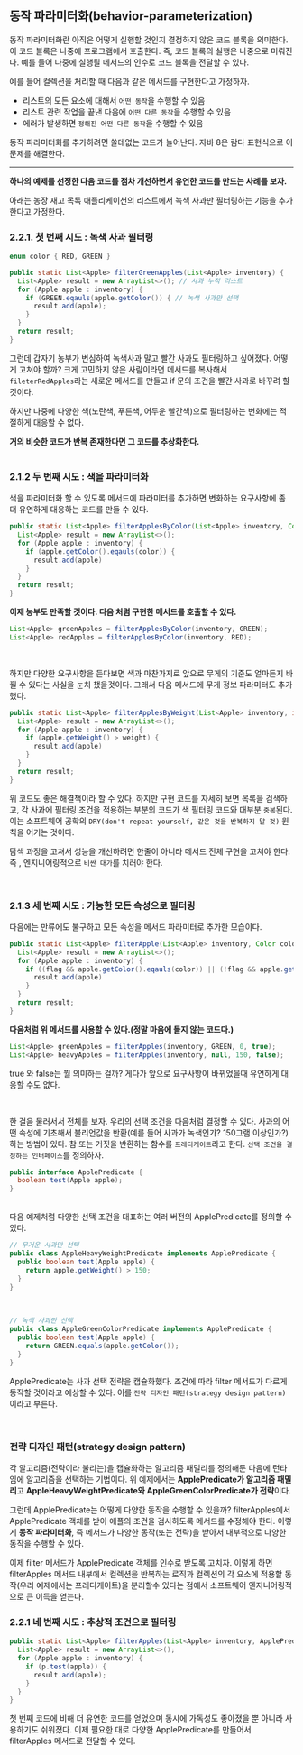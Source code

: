 ## 동작 파라미터화(behavior-parameterization)
동작 파라미터화란 아직은 어떻게 실행할 것인지 결정하지 않은 코드 블록을 의미한다. 이 코드 블록은 나중에 프로그램에서 호출한다. 즉, 코드 블록의 실행은 나중으로 미뤄진다. 예를 들어 나중에 실행될 메서드의 인수로 코드 블록을 전달할 수 있다.

예를 들어 컬렉션을 처리할 때 다음과 같은 메서드를 구현한다고 가정하자.

- 리스트의 모든 요소에 대해서 `어떤 동작`을 수행할 수 있음
- 리스트 관련 작업을 끝낸 다음에 `어떤 다른 동작`을 수행할 수 있음
- 에러가 발생하면 `정해진 어떤 다른 동작`을 수행할 수 있음

동작 파라미터화를 추가하려면 쓸데없는 코드가 늘어난다. 자바 8은 람다 표현식으로 이 문제를 해결한다.

---

**하나의 예제를 선정한 다음 코드를 점차 개선하면서 유연한 코드를 만드는 사례를 보자.**

아래는 농장 재고 목록 애플리케이션의 리스트에서 녹색 사과만 필터링하는 기능을 추가한다고 가정한다.

### 2.2.1. 첫 번째 시도 : 녹색 사과 필터링
```java
enum color { RED, GREEN }
```
```java
public static List<Apple> filterGreenApples(List<Apple> inventory) {
  List<Apple> result = new ArrayList<>(); // 사과 누적 리스트
  for (Apple apple : inventory) {
    if (GREEN.eqauls(apple.getColor()) { // 녹색 사과만 선택
      result.add(apple);
    }
  }
  return result;
}
```
그런데 갑자기 농부가 변심하여 녹색사과 말고 빨간 사과도 필터링하고 싶어졌다. 어떻게 고쳐야 할까? 크게 고민하지 않은 사람이라면 메서드를 복사해서 `fileterRedApples`라는 새로운 메서드를 만들고 if 문의 조건을 빨간 사과로 바꾸려 할 것이다.

하지만 나중에 다양한 색(노란색, 푸른색, 어두운 빨간색)으로 필터링하는 변화에는 적절하게 대응할 수 없다. 

**거의 비슷한 코드가 반복 존재한다면 그 코드를 추상화한다.**
<br/><br/>
### 2.1.2 두 번째 시도 : 색을 파라미터화
색을 파라미터화 할 수 있도록 메서드에 파라미터를 추가하면 변화하는 요구사항에 좀 더 유연하게 대응하는 코드를 만들 수 있다.
```java
public static List<Apple> filterApplesByColor(List<Apple> inventory, Color color) {
  List<Apple> result = new ArrayList<>();
  for (Apple apple : inventory) {
    if (apple.getColor().eqauls(color)) {
      result.add(apple)
    }
  }
  return result;
}
```

**이제 농부도 만족할 것이다. 다음 처럼 구현한 메서드를 호출할 수 있다.**
```java
List<Apple> greenApples = filterApplesByColor(inventory, GREEN);
List<Apple> redApples = filterApplesByColor(inventory, RED);
```

<br/>

하지만 다양한 요구사항을 듣다보면 색과 마찬가지로 앞으로 무게의 기준도 얼마든지 바뀔 수 있다는 사실을 눈치 챘을것이다. 그래서 다음 메서드에 무게 정보 파라미터도 추가했다.
```java
public static List<Apple> filterApplesByWeight(List<Apple> inventory, int weight) {
  List<Apple> result = new ArrayList<>();
  for (Apple apple : inventory) {
    if (apple.getWeight() > weight) {
      result.add(apple)
    }
  }
  return result;
}
```
위 코드도 좋은 해결책이라 할 수 있다. 하지만 구현 코드를 자세히 보면 목록을 검색하고, 각 사과에 필터링 조건을 적용하는 부분의 코드가 색 필터링 코드와 대부분 `중복`된다.
이는 소프트웨어 공학의 `DRY(don't repeat yourself, 같은 것을 반복하지 말 것)` 원칙을 어기는 것이다.

탐색 과정을 고쳐서 성능을 개선하려면 한줄이 아니라 메서드 전체 구현을 고쳐야 한다. 즉 , 엔지니어링적으로 `비싼 대가`를 치러야 한다.

<br/>

### 2.1.3 세 번째 시도 : 가능한 모든 속성으로 필터링
다음에는 만류에도 불구하고 모든 속성을 메서드 파라미터로 추가한 모습이다.
```java
public static List<Apple> filterApple(List<Apple> inventory, Color color, int weight, boolean flag) {
  List<Apple> result = new ArrayList<>();
  for (Apple apple : inventory) {
    if ((flag && apple.getColor().eqauls(color)) || (!flag && apple.getWeight() > weight)) { // 색이나 무게를 선택하는 방법이 마음에 들지 않는다.
      result.add(apple)
    }
  }
  return result;
}
```

**다음처럼 위 메서드를 사용할 수 있다.(정말 마음에 들지 않는 코드다.)**
```java
List<Apple> greenApples = filterApples(inventory, GREEN, 0, true);
List<Apple> heavyApples = filterApples(inventory, null, 150, false);
```
true 와 false는 뭘 의미하는 걸까? 게다가 앞으로 요구사항이 바뀌었을때 유연하게 대응할 수도 없다.

<br/>

한 걸음 물러서서 전체를 보자. 우리의 선택 조건을 다음처럼 결정할 수 있다. 사과의 어떤 속성에 기초해서 불리언값을 반환(예를 들어 사과가 녹색인가? 150그램 이상인가?)하는 방법이 있다. 참 또는 거짓을 반환하는 함수를 `프레디케이트`라고 한다. `선택 조건을 결정하는 인터페이스`를 정의하자.
```java
public interface ApplePredicate {
  boolean test(Apple apple);
}
```
<br/>
다음 예제처럼 다양한 선택 조건을 대표하는 여러 버전의 ApplePredicate를 정의할 수 있다.

```java
// 무거운 사과만 선택
public class AppleHeavyWeightPredicate implements ApplePredicate {
  public boolean test(Apple apple) {
    return apple.getWeight() > 150;
  }
}
```

<br/>

```java
// 녹색 사과만 선택
public class AppleGreenColorPredicate implements ApplePredicate {
  public boolean test(Apple apple) {
    return GREEN.equals(apple.getColor());
  }
}
```
ApplePredicate는 사과 선택 전략을 캡슐화했다. 조건에 따라 filter 메서드가 다르게 동작할 것이라고 예상할 수 있다. 이를 `전략 디자인 패턴(strategy design pattern)` 이라고 부른다. 

<br/>

### 전략 디자인 패턴(strategy design pattern)
각 알고리즘(전략이라 불리는)을 캡슐화하는 알고리즘 패밀리를 정의해둔 다음에 런타임에 알고리즘을 선택하는 기법이다. 위 예제에서는 **ApplePredicate가 알고리즘 패밀리**고 **AppleHeavyWeightPredicate와 AppleGreenColorPredicate가 전략**이다.

그런데 ApplePredicate는 어떻게 다양한 동작을 수행할 수 있을까? filterApples에서 ApplePredicate 객체를 받아 애플의 조건을 검사하도록 메서드를 수정해야 한다. 이렇게 **동작 파라미터화**, 즉 메서드가 다양한 동작(또는 전략)을 받아서 내부적으로 다양한 동작을 수행할 수 있다.

이제 filter 메서드가 ApplePredicate 객체를 인수로 받도록 고치자. 이렇게 하면 filterApples 메서드 내부에서 컬렉션을 반복하는 로직과 컬렉션의 각 요소에 적용할 동작(우리 예제에서는 프레디케이트)을 분리할수 있다는 점에서 소프트웨어 엔지니어링적으로 큰 이득을 얻는다.

### 2.2.1 네 번째 시도 : 추상적 조건으로 필터링
```java
public static List<Apple> filterApples(List<Apple> inventory, ApplePredicate p) {
  List<Apple> result = new ArrayList<>();
  for (Apple apple : inventory) {
    if (p.test(apple)) {
      result.add(apple);
    }
  }
}
```
첫 번째 코드에 비해 더 유연한 코드를 얻었으며 동시에 가독성도 좋아졌을 뿐 아니라 사용하기도 쉬워졌다. 이제 필요한 대로 다양한 ApplePredicate를 만들어서 filterApples 메서드로 전달할 수 있다.
















